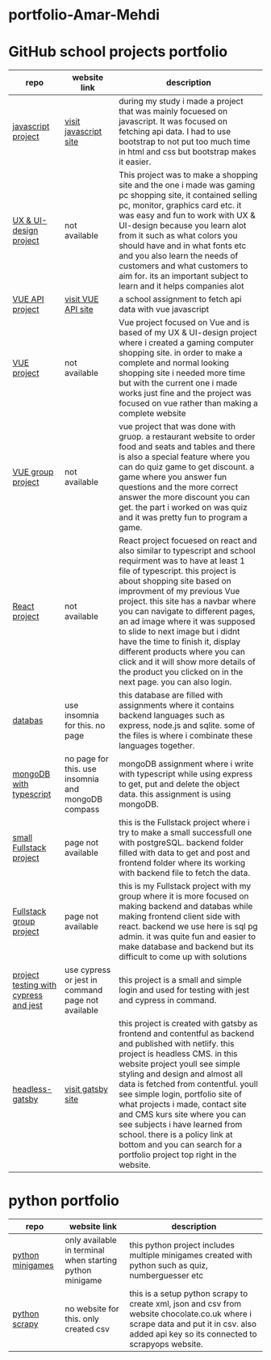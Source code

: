 # portfolio-Amar-Mehdi





# GitHub school projects portfolio




| repo        |  website link  | description |
| ------------- |-------------| -------------| 
|   [javascript project](https://github.com/amariths/javascript-project)    |   [visit javascript site](https://amariths.github.io/javascript-project/)    | during my study i made a project that was mainly focuesed on javascript. It was focused on fetching api data. I had to use bootstrap to not put too much time in html and css but bootstrap makes it easier. |
| [UX & UI-design project](https://github.com/amariths/UX-UI-projekt)     | not available |  This project was to make a shopping site and the one i made was gaming pc shopping site, it contained selling pc, monitor, graphics card etc. it was easy and fun to work with UX & UI-design because you learn alot from it such as what colors you should have and in what fonts etc and you also learn the needs of customers and what customers to aim for. its an important subject to learn and it helps companies alot |
| [VUE API project](https://github.com/amariths/VUE-API-cities) |   [visit VUE API site](https://amariths.github.io/VUE-API-cities/)    |  a school assignment to fetch api data with vue javascript  |
| [VUE project](https://github.com/amariths/Vue-project) | not available      |   Vue project focused on Vue and is based of my UX & UI-design project where i created a gaming computer shopping site. in order to make a complete and normal looking shopping site i needed more time but with the current one i made works just fine and the project was focused on vue rather than making a complete website |
| [VUE group project](https://github.com/amariths/vue-grupp-project) | not available     |   vue project that was done with gruop. a restaurant website to order food and seats and tables and there is also a special feature where you can do quiz game to get discount. a game where you answer fun questions and the more correct answer the more discount you can get. the part i worked on was quiz and it was pretty fun to program a game.  |
| [React project](https://github.com/amariths/React-project) | not available    |  React project focuesed on react and also similar to typescript and school requirment was to have at least 1 file of typescript. this project is about shopping site based on improvment of my previous Vue project. this site has a navbar where you can navigate to different pages, an ad image where it was supposed to slide to next image but i didnt have the time to finish it, display different products where you can click and it will show more details of the product you clicked on in the next page. you can also login. |
| [databas](https://github.com/amariths/databas) | use insomnia for this. no page | this database are filled with assignments where it contains backend languages such as express, node.js and sqlite. some of the files is where i combinate these languages together.|
| [mongoDB with typescript](https://github.com/amariths/mongoDB-with-typescript) |no page for this. use insomnia and mongoDB compass | mongoDB assignment where i write with typescript while using express to get, put and delete the object data. this assignment is using mongoDB. | 
| [small Fullstack project](https://github.com/amariths/Fullstack-App)   |  page not available  | this is the Fullstack project where i try to make a small successfull one with postgreSQL. backend folder filled with data to get and post and frontend folder where its working with backend file to fetch the data. |
| [Fullstack group project](https://github.com/FannyHedman/fullstack-app-grupp9/tree/main)   |  page not available  | this is my Fullstack project with my group where it is more focused on making backend and databas while making frontend client side with react. backend we use here is sql pg admin. it was quite fun and easier to make database and backend but its difficult to come up with solutions |
| [project testing with cypress and jest](https://github.com/amariths/project-testing)   | use cypress or jest in command page not available  | this project is a small and simple login and used for testing with jest and cypress in command. |
| [headless-gatsby](https://github.com/amariths/headless-gatsby)   | [visit gatsby site](https://dfadsfasdf.netlify.app/)  | this project is created with gatsby as frontend and contentful as backend and published with netlify. this project is headless CMS. in this website project youll see simple styling and design and almost all data is fetched from contentful. youll see simple login, portfolio site of what projects i made, contact site and CMS kurs site where you can see subjects i have learned from school. there is a policy link at bottom and you can search for a portfolio project top right in the website. |






# python portfolio





| repo        |  website link  | description |
| ------------- |-------------| -------------|
| [python minigames](https://github.com/amariths/python)   | only available in terminal when starting python minigame  | this python project includes multiple minigames created with python such as quiz, numberguesser etc |
| [python scrapy](https://github.com/amariths/python-scrapy)   | no website for this. only created csv | this is a setup python scrapy to create xml, json and csv from website chocolate.co.uk where i scrape data and put it in csv. also added api key so its connected to scrapyops website. |
